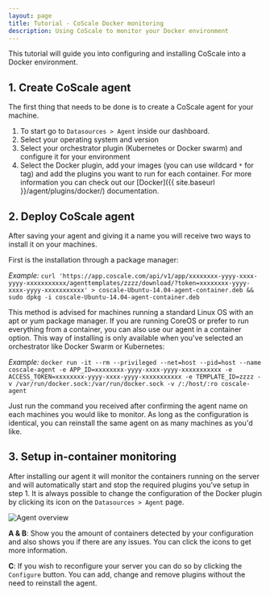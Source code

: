 ```yaml
---
layout: page
title: Tutorial - CoScale Docker monitoring
description: Using CoScale to monitor your Docker environment
---
```


This tutorial will guide you into configuring and installing CoScale into a Docker environment.

## 1. Create CoScale agent

The first thing that needs to be done is to create a CoScale agent for your machine.

1. To start go to `Datasources > Agent` inside our dashboard.
2. Select your operating system and version
3. Select your orchestrator plugin (Kubernetes or Docker swarm) and configure it for your environment
4. Select the Docker plugin, add your images (you can use wildcard `*` for tag) and add the plugins you want to run for each container.
    For more information you can check out our [Docker]({{ site.baseurl }}/agent/plugins/docker/) documentation.

## 2. Deploy CoScale agent

After saving your agent and giving it a name you will receive two ways to install it on your machines.

First is the installation through a package manager:

*Example:*
`curl 'https://app.coscale.com/api/v1/app/xxxxxxxx-yyyy-xxxx-yyyy-xxxxxxxxxxx/agenttemplates/zzzz/download/?token=xxxxxxxx-yyyy-xxxx-yyyy-xxxxxxxxxxx' > coscale-Ubuntu-14.04-agent-container.deb && sudo dpkg -i coscale-Ubuntu-14.04-agent-container.deb`

This method is advised for machines running a standard Linux OS with an apt or yum package manager. If you are running CoreOS or prefer to run everything from a container, you can also use our agent in a container option. This way of installing is only available when you've selected an orchestrator like Docker Swarm or Kubernetes:

*Example:*
`docker run -it --rm --privileged --net=host --pid=host --name coscale-agent -e APP_ID=xxxxxxxx-yyyy-xxxx-yyyy-xxxxxxxxxxx -e ACCESS_TOKEN=xxxxxxxx-yyyy-xxxx-yyyy-xxxxxxxxxxx -e TEMPLATE_ID=zzzz -v /var/run/docker.sock:/var/run/docker.sock -v /:/host/:ro coscale-agent`

Just run the command you received after confirming the agent name on each machines you would like to monitor. As long as the configuration is identical, you can reinstall the same agent on as many machines as you'd like.

## 3. Setup in-container monitoring

After installing our agent it will monitor the containers running on the server and will automatically start and stop the required plugins you've setup in step 1. It is always possible to change the configuration of the Docker plugin by clicking its icon on the `Datasources > Agent` page.

<img src="{{ site.baseurl}}/gfx/tutorials/docker-monitoring/agents.png" alt="Agent overview" class="img-responsive" />

**A & B**: Show you the amount of containers detected by your configuration and also shows you if there are any issues. You can click the icons to get more information.

**C**: If you wish to reconfigure your server you can do so by clicking the `Configure` button. You can add, change and remove plugins without the need to reinstall the agent.
